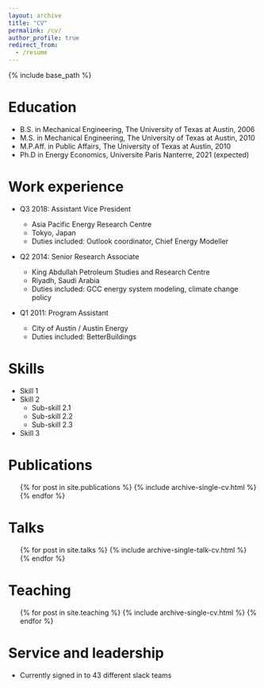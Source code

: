 ```yaml
---
layout: archive
title: "CV"
permalink: /cv/
author_profile: true
redirect_from:
  - /resume
---
```


{% include base_path %}

Education
======
* B.S. in Mechanical Engineering, The University of Texas at Austin, 2006
* M.S. in Mechanical Engineering, The University of Texas at Austin, 2010
* M.P.Aff. in Public Affairs, The University of Texas at Austin, 2010
* Ph.D in Energy Economics, Universite Paris Nanterre, 2021 (expected)

Work experience
======
* Q3 2018: Assistant Vice President
  * Asia Pacific Energy Research Centre
  * Tokyo, Japan
  * Duties included: Outlook coordinator, Chief Energy Modeller

* Q2 2014: Senior Research Associate
  * King Abdullah Petroleum Studies and Research Centre
  * Riyadh, Saudi Arabia
  * Duties included: GCC energy system modeling, climate change policy

* Q1 2011: Program Assistant
  * City of Austin / Austin Energy
  * Duties included: BetterBuildings
  
Skills
======
* Skill 1
* Skill 2
  * Sub-skill 2.1
  * Sub-skill 2.2
  * Sub-skill 2.3
* Skill 3

Publications
======
  <ul>{% for post in site.publications %}
    {% include archive-single-cv.html %}
  {% endfor %}</ul>
  
Talks
======
  <ul>{% for post in site.talks %}
    {% include archive-single-talk-cv.html %}
  {% endfor %}</ul>
  
Teaching
======
  <ul>{% for post in site.teaching %}
    {% include archive-single-cv.html %}
  {% endfor %}</ul>
  
Service and leadership
======
* Currently signed in to 43 different slack teams
